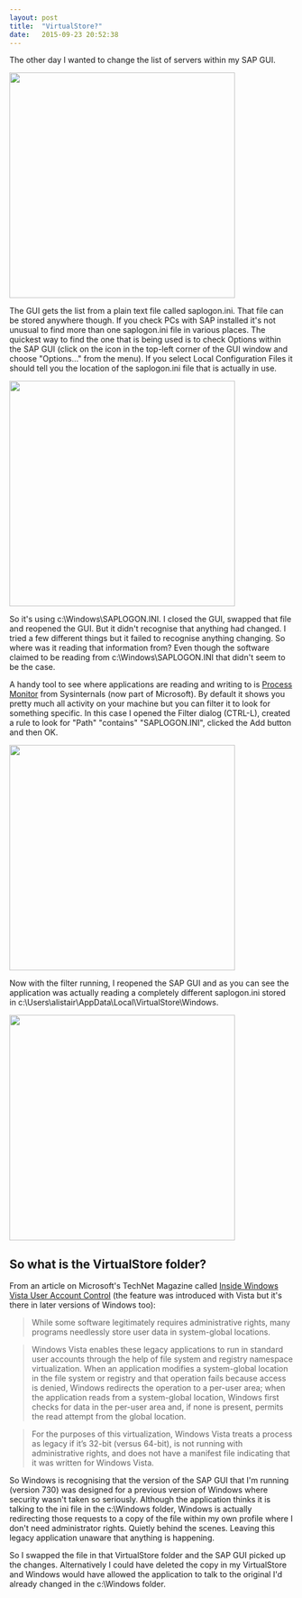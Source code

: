 ```yaml
---
layout: post
title:  "VirtualStore?"
date:   2015-09-23 20:52:38
---
```


The other day I wanted to change the list of servers within my SAP GUI.

<a class="image" href="{{site.baseurl}}/images/SAP Logon Pad.png" data-lightbox="image-1" data-title="SAP GUI aka Logon Pad">
<img src="{{site.baseurl}}/images/SAP Logon Pad.png" style="width:400px;" /></a>

The GUI gets the list from a plain text file called saplogon.ini. That file can be stored anywhere though. If you check PCs with SAP installed it's not unusual to find more than one saplogon.ini file in various places. The quickest way to find the one that is being used is to check  Options within the SAP GUI (click on the icon in the top-left corner of the GUI window and choose "Options..." from the menu). If you select Local Configuration Files it should tell you the location of the saplogon.ini file that is actually in use.

<a class="image" href="{{site.baseurl}}/images/SAP GUI Options.png" data-lightbox="image-1" data-title="SAP GUI Options">
<img src="{{site.baseurl}}/images/SAP GUI Options.png" style="width:400px;" /></a>

So it's using c:\Windows\SAPLOGON.INI. I closed the GUI, swapped that file and reopened the GUI. But it didn't recognise that anything had changed. I tried a few different things but it failed to recognise anything changing. So where was it reading that information from? Even though the software claimed to be reading from c:\Windows\SAPLOGON.INI that didn't seem to be the case.

A handy tool to see where applications are reading and writing to is [Process Monitor](https://technet.microsoft.com/en-us/sysinternals/bb896645) from Sysinternals (now part of Microsoft). By default it shows you pretty much all activity on your machine but you can filter it to look for something specific. In this case I opened the Filter dialog (CTRL-L), created a rule to look for "Path" "contains" "SAPLOGON.INI", clicked the Add button and then OK.

<a class="image" href="{{site.baseurl}}/images/Process Monitor filter for SAPLOGON.INI.png" data-lightbox="image-1" data-title="Process Monitor filter for paths containing SAPLOGON.INI">
<img src="{{site.baseurl}}/images/Process Monitor filter for SAPLOGON.INI.png" style="width:400px;" /></a>

Now with the filter running, I reopened the SAP GUI and as you can see the application was actually reading a completely different saplogon.ini stored in c:\Users\alistair\AppData\Local\VirtualStore\Windows.

<a class="image" href="{{site.baseurl}}/images/Process Monitor filtered on SAPLOGON.INI.png" data-lightbox="image-1" data-title="Process Monitor filtered on SAPLOGON.INI">
<img src="{{site.baseurl}}/images/Process Monitor filtered on SAPLOGON.INI.png" style="width:400px;" /></a>

So what is the VirtualStore folder?
-----------------------------------

From an article on Microsoft's TechNet Magazine called [Inside Windows Vista User Account Control](https://technet.microsoft.com/en-us/magazine/2007.06.uac.aspx) (the feature was introduced with Vista but it's there in later versions of Windows too):

> While some software legitimately requires administrative rights, many programs needlessly store user data in system-global locations.

> Windows Vista enables these legacy applications to run in standard user accounts through the help of file system and registry namespace virtualization. When an application modifies a system-global location in the file system or registry and that operation fails because access is denied, Windows redirects the operation to a per-user area; when the application reads from a system-global location, Windows first checks for data in the per-user area and, if none is present, permits the read attempt from the global location.

> For the purposes of this virtualization, Windows Vista treats a process as legacy if it’s 32-bit (versus 64-bit), is not running with administrative rights, and does not have a manifest file indicating that it was written for Windows Vista.

So Windows is recognising that the version of the SAP GUI that I'm running (version 730) was designed for a previous version of Windows where security wasn't taken so seriously. Although the application thinks it is talking to the ini file in the c:\Windows folder, Windows is actually redirecting those requests to a copy of the file within my own profile where I don't need administrator rights. Quietly behind the scenes. Leaving this legacy application unaware that anything is happening.

So I swapped the file in that VirtualStore folder and the SAP GUI picked up the changes. Alternatively I could have deleted the copy in my VirtualStore and Windows would have allowed the application to talk to the original I'd already changed in the c:\Windows folder.
